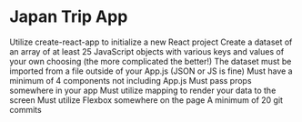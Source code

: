 # Japan Trip App

Utilize create-react-app to initialize a new React project
Create a dataset of an array of at least 25 JavaScript objects with various keys and values of your own choosing (the more complicated the better!)
The dataset must be imported from a file outside of your App.js (JSON or JS is fine)
Must have a minimum of 4 components not including App.js
Must pass props somewhere in your app
Must utilize mapping to render your data to the screen
Must utilize Flexbox somewhere on the page
A minimum of 20 git commits
